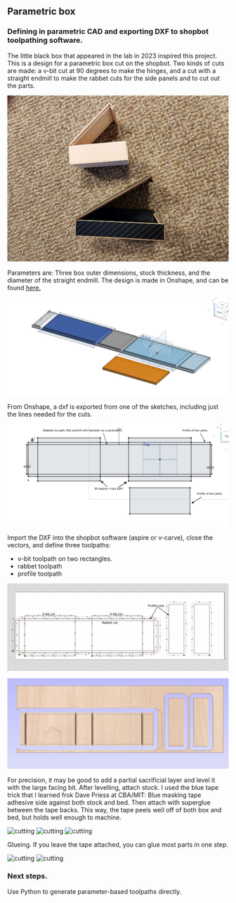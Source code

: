 ## Parametric box

### Defining in parametric CAD and exporting DXF to shopbot toolpathing software.	

The little black box that appeared in the lab in 2023 inspired this project.  This is a design for a parametric box cut on the shopbot.  Two kinds of cuts are made:  a v-bit cut at 90 degrees to make the hinges, and a cut with a straight endmill to make the rabbet cuts for the side panels and to cut out the parts.

![first boxes](./img/boxes.jpg)

Parameters are:  Three box outer dimensions, stock thickness, and the diameter of the straight endmill.  The design is made in Onshape, and can be found [here.](https://cad.onshape.com/documents/c429adf695cccbb3df6ce57b/w/f26c7c8d38f2610c9769fc54/e/f1eba46c150b72f9fee9967c)

![Onshape bodies](./img/onshape_bodies.png)

From Onshape, a dxf is exported from one of the sketches, including just the lines needed for the cuts.  

![onshape_dxf](./img/onshape_dxf.png)

Import the DXF into the shopbot software (aspire or v-carve), close the vectors, and define three toolpaths:  
 - v-bit toolpath on two rectangles.
 - rabbet toolpath
 - profile toolpath		

![toolpaths](./img/toolpaths.png)

![preview](./img/preview.png)

For precision, it may be good to add a partial sacrificial layer and level it with the large facing bit.  After levelling, attach stock.  I used the blue tape trick that I learned frok Dave Priess at CBA/MIT:  Blue masking tape adhesive side against both stock and bed.  Then attach with superglue between the tape backs.  This way, the tape peels well off of both box and bed, but holds well enough to machine.

![cutting](./img/preview/cut00.jpg)
![cutting](./img/preview/cut01.jpg)
![cutting](./img/preview/cut02.jpg)

Glueing.  If you leave the tape attached, you can glue most parts in one step.


![cutting](./img/preview/cut02.jpg)
![cutting](./img/preview/cut02.jpg)




### Next steps.

Use Python to generate parameter-based toolpaths directly.



